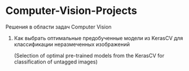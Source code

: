 # Computer-Vision-Projects
Решения в области задач Computer Vision

1. Как выбрать оптимальные предобученные модели из KerasCV для классификации неразмеченных изображений

   (Selection of optimal pre-trained models from the KerasCV for classification of untagged images)
